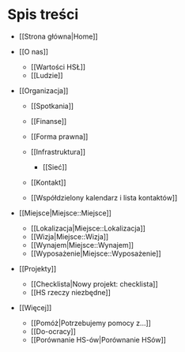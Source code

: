 # Spis treści

* [[Strona główna|Home]]
* [[O nas]]

  * [[Wartości HSŁ]]
  * [[Ludzie]]

* [[Organizacja]]
  
  * [[Spotkania]]
  * [[Finanse]]
  * [[Forma prawna]]
  * [[Infrastruktura]]

    * [[Sieć]]

  * [[Kontakt]]
  * [[Współdzielony kalendarz i lista kontaktów]]

* [[Miejsce|Miejsce::Miejsce]]

  * [[Lokalizacja|Miejsce::Lokalizacja]]
  * [[Wizja|Miejsce::Wizja]]
  * [[Wynajem|Miejsce::Wynajem]]
  * [[Wyposażenie|Miejsce::Wyposażenie]]

* [[Projekty]]

  * [[Checklista|Nowy projekt: checklista]]
  * [[HS rzeczy niezbędne]]

* [[Więcej]]

  * [[Pomóż|Potrzebujemy pomocy z...]]
  * [[Do-ocracy]]
  * [[Porównanie HS-ów|Porównanie HSów]]
